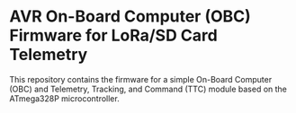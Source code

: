 # AVR On-Board Computer (OBC) Firmware for LoRa/SD Card Telemetry
This repository contains the firmware for a simple On-Board Computer (OBC) and Telemetry, Tracking, and Command (TTC) module based on the ATmega328P microcontroller.
